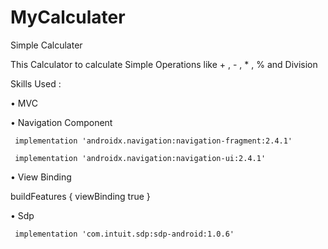 # MyCalculater
Simple Calculater


This Calculator to calculate Simple Operations like + , - , * , % and Division 


Skills Used :


• MVC


• Navigation Component


` implementation 'androidx.navigation:navigation-fragment:2.4.1'`
 
 
` implementation 'androidx.navigation:navigation-ui:2.4.1'`



• View Binding


   buildFeatures {
    viewBinding true
     } 
     
     
• Sdp

`
    implementation 'com.intuit.sdp:sdp-android:1.0.6'`

